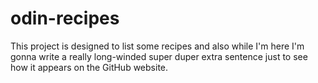 # odin-recipes
This project is designed to list some recipes and also while I'm here I'm gonna write a really long-winded super duper extra sentence just to see how it appears on the GitHub website.